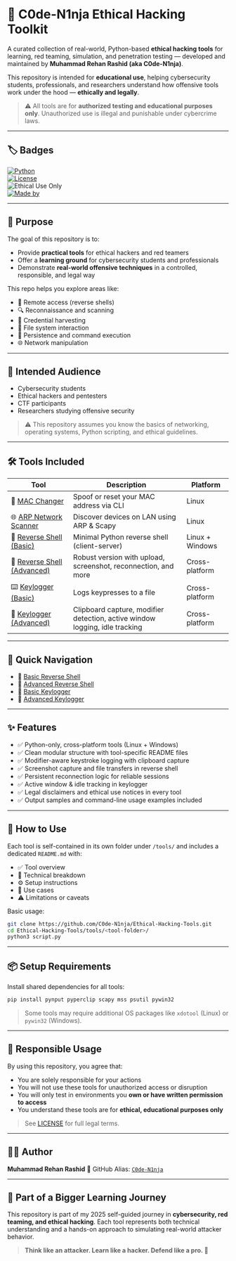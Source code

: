 # 🧠 C0de-N1nja Ethical Hacking Toolkit

A curated collection of real-world, Python-based **ethical hacking tools** for learning, red teaming, simulation, and penetration testing — developed and maintained by **Muhammad Rehan Rashid (aka C0de-N1nja)**.

This repository is intended for **educational use**, helping cybersecurity students, professionals, and researchers understand how offensive tools work under the hood — **ethically and legally**.

> ⚠️ All tools are for **authorized testing and educational purposes only**. Unauthorized use is illegal and punishable under cybercrime laws.

---

## 🏷️ Badges

[![Python](https://img.shields.io/badge/Python-3.6%2B-blue?logo=python)](https://www.python.org/)  
[![License](https://img.shields.io/badge/license-MIT-green)](LICENSE)  
![Ethical Use Only](https://img.shields.io/badge/Ethical--Use-Authorized%20Only-red)  
[![Made by](https://img.shields.io/badge/Made%20by-C0de--N1nja-purple)](https://github.com/C0de-N1nja)

---

## 🎯 Purpose

The goal of this repository is to:

- Provide **practical tools** for ethical hackers and red teamers
- Offer a **learning ground** for cybersecurity students and professionals
- Demonstrate **real-world offensive techniques** in a controlled, responsible, and legal way

This repo helps you explore areas like:

- 🔁 Remote access (reverse shells)  
- 🔍 Reconnaissance and scanning  
- 🎯 Credential harvesting  
- 📂 File system interaction  
- 🧱 Persistence and command execution  
- 🌐 Network manipulation

---

## 💼 Intended Audience

- Cybersecurity students  
- Ethical hackers and pentesters  
- CTF participants  
- Researchers studying offensive security

> ⚠️ This repository assumes you know the basics of networking, operating systems, Python scripting, and ethical guidelines.

---

## 🛠️ Tools Included

| Tool                           | Description                                                     | Platform        |
|--------------------------------|-----------------------------------------------------------------|-----------------|
| 🔧 [MAC Changer](tools/1_Linux-MAC-Changer/)              | Spoof or reset your MAC address via CLI                       | Linux           |
| 🌐 [ARP Network Scanner](tools/2_ARP-Network-Scanner/)     | Discover devices on LAN using ARP & Scapy                     | Linux           |
| 🐚 [Reverse Shell (Basic)](tools/3_Reverse-Shell/Basic-Version/) | Minimal Python reverse shell (client-server)                 | Linux + Windows |
| 🧰 [Reverse Shell (Advanced)](tools/3_Reverse-Shell/Advanced-Version/) | Robust version with upload, screenshot, reconnection, and more | Cross-platform  |
| ⌨️ [Keylogger (Basic)](tools/4_Keylogger/Basic-Version/)   | Logs keypresses to a file                                     | Cross-platform  |
| 🧠 [Keylogger (Advanced)](tools/4_Keylogger/Advanced-Version/) | Clipboard capture, modifier detection, active window logging, idle tracking | Cross-platform |

---

## 🧭 Quick Navigation

- 🔗 [Basic Reverse Shell](tools/3_Reverse-Shell/Basic-Version/README.md)
- 🔗 [Advanced Reverse Shell](tools/3_Reverse-Shell/Advanced-Version/README.md)
- 🔗 [Basic Keylogger](tools/4_Keylogger/Basic-Version/README.md)
- 🔗 [Advanced Keylogger](tools/4_Keylogger/Advanced-Version/README.md)

---

## ✨ Features

- ✅ Python-only, cross-platform tools (Linux + Windows)
- ✅ Clean modular structure with tool-specific README files
- ✅ Modifier-aware keystroke logging with clipboard capture
- ✅ Screenshot capture and file transfers in reverse shell
- ✅ Persistent reconnection logic for reliable sessions
- ✅ Active window & idle tracking in keylogger
- ✅ Legal disclaimers and ethical use notices in every tool
- ✅ Output samples and command-line usage examples included

---

## 🚀 How to Use

Each tool is self-contained in its own folder under `/tools/` and includes a dedicated `README.md` with:

- ✅ Tool overview  
- 🧠 Technical breakdown  
- ⚙️ Setup instructions  
- 🎯 Use cases  
- ⚠️ Limitations or caveats

Basic usage:

```bash
git clone https://github.com/C0de-N1nja/Ethical-Hacking-Tools.git
cd Ethical-Hacking-Tools/tools/<tool-folder>/
python3 script.py
````

---

## 📦 Setup Requirements

Install shared dependencies for all tools:

```bash
pip install pynput pyperclip scapy mss psutil pywin32
```

> Some tools may require additional OS packages like `xdotool` (Linux) or `pywin32` (Windows).

---

## 🔐 Responsible Usage

By using this repository, you agree that:

* You are solely responsible for your actions
* You will not use these tools for unauthorized access or disruption
* You will only test in environments you **own or have written permission to access**
* You understand these tools are for **ethical, educational purposes only**

> See [LICENSE](LICENSE) for full legal terms.

---

## 👨‍💻 Author

**Muhammad Rehan Rashid**
🧠 GitHub Alias: [`C0de-N1nja`](https://github.com/C0de-N1nja)

---

## 🧩 Part of a Bigger Learning Journey

This repository is part of my 2025 self-guided journey in **cybersecurity, red teaming, and ethical hacking**. Each tool represents both technical understanding and a hands-on approach to simulating real-world attacker behavior.

> **Think like an attacker. Learn like a hacker. Defend like a pro. 🥷**